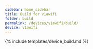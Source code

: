 ```yaml
---
sidebar: home_sidebar
title: Build for v1awifi
folder: build
permalink: /devices/v1awifi/build/
device: v1awifi
---
```

{% include templates/device_build.md %}
